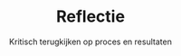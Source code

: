 ---
layout: tags.njk
title: Reflectie
subtitle: Kritisch terugkijken op proces en resultaten
headerImage: /images/showcases.jpg
tag: "Reflectie"
permalink: /tags/reflectie/
---